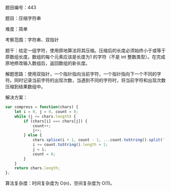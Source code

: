 题目编号：443

题目：压缩字符串

难度：简单

考察范围：字符串、双指针

题干：给定一组字符，使用原地算法将其压缩。压缩后的长度必须始终小于或等于原数组长度。数组的每个元素应该是长度为1 的字符（不是 int 整数类型）。在完成原地修改输入数组后，返回数组的新长度。

解题思路：使用双指针，一个指针指向当前字符，一个指针指向下一个不同的字符。同时记录当前字符的出现次数，当遇到不同的字符时，将当前字符和出现次数压缩到结果数组中。

解决方案：

```javascript
var compress = function(chars) {
    let i = 0, j = 0, count = 0;
    while (j <= chars.length) {
        if (chars[i] === chars[j]) {
            count++;
            j++;
        } else {
            chars.splice(i + 1, count - 1, ...count.toString().split(''));
            i += count.toString().length + 1;
            j = i;
            count = 0;
        }
    }
    return chars.length;
};
```

算法复杂度：时间复杂度为 O(n)，空间复杂度为 O(1)。
